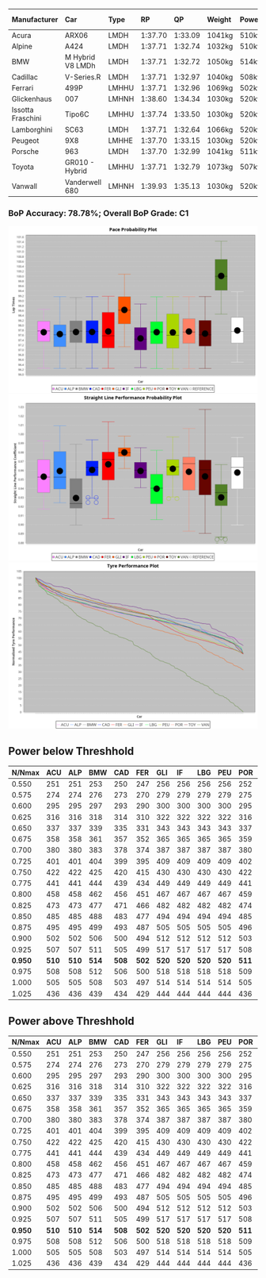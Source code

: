 |Manufacturer|Car|Type|RP|QP|Weight|Power¹|Threshhold|PINC|Power²|E/Stint|AVG Vmax|FDS|RDLC|L/Stint|BOP-Grade|ModelAccuracy|ModelPoints|Match%|
|:-|:-|:-|:-|:-|:-|:-|:-|:-|:-|:-|:-|:-|:-|:-|:-|:-|:-|:-|
|Acura|ARX06|LMDH|1:37.70|1:33.09|1041kg|510kw|210.0kph|0%|510kw|904MJ|315.07kph|-|1.02|29|-C2|100.00%|995|72.56%|
|Alpine|A424|LMDH|1:37.71|1:32.74|1032kg|510kw|210.0kph|0%|510kw|900MJ|316.45kph|-|1.03|29|~A1|81.46%|523|96.69%|
|BMW|M Hybrid V8 LMDh|LMDH|1:37.71|1:32.72|1050kg|514kw|210.0kph|0%|514kw|898MJ|311.12kph|-|1.02|29|-B1|98.60%|1690|86.71%|
|Cadillac|V-Series.R|LMDH|1:37.71|1:32.97|1040kg|508kw|210.0kph|0%|508kw|882MJ|315.37kph|-|1.02|29|-B1|98.38%|1765|87.93%|
|Ferrari|499P|LMHHU|1:37.71|1:32.96|1069kg|502kw|210.0kph|0%|502kw|885MJ|315.64kph|190kph|1.02|29|-A2|92.24%|2247|91.26%|
|Glickenhaus|007|LMHNH|1:38.60|1:34.34|1030kg|520kw|210.0kph|0%|520kw|913MJ|320.65kph|-|0.96|29|+E2|96.18%|554|53.26%|
|Issotta Fraschini|Tipo6C|LMHHU|1:37.74|1:33.50|1030kg|520kw|210.0kph|0%|520kw|917MJ|317.30kph|150kph|1.08|29|+A2|66.67%|96|92.71%|
|Lamborghini|SC63|LMDH|1:37.71|1:32.64|1066kg|520kw|210.0kph|0%|520kw|902MJ|312.70kph|-|1.02|29|-B1|96.77%|419|88.24%|
|Peugeot|9X8|LMHHE|1:37.70|1:33.15|1030kg|520kw|210.0kph|0%|520kw|910MJ|317.14kph|100kph|1.04|29|-A2|87.65%|1795|92.58%|
|Porsche|963|LMDH|1:37.70|1:32.99|1041kg|511kw|210.0kph|0%|511kw|894MJ|316.05kph|-|1.02|29|-B1|96.81%|5438|88.28%|
|Toyota|GR010 - Hybrid|LMHHU|1:37.71|1:32.79|1073kg|507kw|210.0kph|0%|507kw|900MJ|313.70kph|190kph|1.02|29|-A2|86.04%|1751|94.20%|
|Vanwall|Vanderwell 680|LMHNH|1:39.93|1:35.13|1030kg|520kw|210.0kph|0%|520kw|908MJ|311.55kph|-|1.02|29|+Ω1|91.42%|501|0.89%|

### BoP Accuracy: 78.78%; Overall BoP Grade: C1
![PACECHART](./IMG/AUTO.png)
![STRAIGHTLINEPERFORMANCECHART](./IMG/AUTO_sp.png)
![TYREPERFORMANCECHART](./IMG/AUTO_tw.png)

## Power below Threshhold
|N/Nmax|ACU|ALP|BMW|CAD|FER|GLI|IF|LBG|PEU|POR|TOY|VAN|
|:-|:-|:-|:-|:-|:-|:-|:-|:-|:-|:-|:-|:-|
|0.550|251|251|253|250|247|256|256|256|256|252|250|256|
|0.575|274|274|276|273|270|279|279|279|279|275|273|279|
|0.600|295|295|297|293|290|300|300|300|300|295|293|300|
|0.625|316|316|318|314|310|322|322|322|322|316|314|322|
|0.650|337|337|339|335|331|343|343|343|343|337|335|343|
|0.675|358|358|361|357|352|365|365|365|365|359|356|365|
|0.700|380|380|383|378|374|387|387|387|387|380|377|387|
|0.725|401|401|404|399|395|409|409|409|409|402|399|409|
|0.750|422|422|425|420|415|430|430|430|430|422|419|430|
|0.775|441|441|444|439|434|449|449|449|449|441|438|449|
|0.800|458|458|462|456|451|467|467|467|467|459|455|467|
|0.825|473|473|477|471|466|482|482|482|482|474|470|482|
|0.850|485|485|488|483|477|494|494|494|494|485|482|494|
|0.875|495|495|499|493|487|505|505|505|505|496|492|505|
|0.900|502|502|506|500|494|512|512|512|512|503|499|512|
|0.925|507|507|511|505|499|517|517|517|517|508|504|517|
|**0.950**|**510**|**510**|**514**|**508**|**502**|**520**|**520**|**520**|**520**|**511**|**507**|**520**|
|0.975|508|508|512|506|500|518|518|518|518|509|505|518|
|1.000|505|505|508|503|497|514|514|514|514|505|502|514|
|1.025|436|436|439|434|429|444|444|444|444|436|433|444|

## Power above Threshhold
|N/Nmax|ACU|ALP|BMW|CAD|FER|GLI|IF|LBG|PEU|POR|TOY|VAN|
|:-|:-|:-|:-|:-|:-|:-|:-|:-|:-|:-|:-|:-|
|0.550|251|251|253|250|247|256|256|256|256|252|250|256|
|0.575|274|274|276|273|270|279|279|279|279|275|273|279|
|0.600|295|295|297|293|290|300|300|300|300|295|293|300|
|0.625|316|316|318|314|310|322|322|322|322|316|314|322|
|0.650|337|337|339|335|331|343|343|343|343|337|335|343|
|0.675|358|358|361|357|352|365|365|365|365|359|356|365|
|0.700|380|380|383|378|374|387|387|387|387|380|377|387|
|0.725|401|401|404|399|395|409|409|409|409|402|399|409|
|0.750|422|422|425|420|415|430|430|430|430|422|419|430|
|0.775|441|441|444|439|434|449|449|449|449|441|438|449|
|0.800|458|458|462|456|451|467|467|467|467|459|455|467|
|0.825|473|473|477|471|466|482|482|482|482|474|470|482|
|0.850|485|485|488|483|477|494|494|494|494|485|482|494|
|0.875|495|495|499|493|487|505|505|505|505|496|492|505|
|0.900|502|502|506|500|494|512|512|512|512|503|499|512|
|0.925|507|507|511|505|499|517|517|517|517|508|504|517|
|**0.950**|**510**|**510**|**514**|**508**|**502**|**520**|**520**|**520**|**520**|**511**|**507**|**520**|
|0.975|508|508|512|506|500|518|518|518|518|509|505|518|
|1.000|505|505|508|503|497|514|514|514|514|505|502|514|
|1.025|436|436|439|434|429|444|444|444|444|436|433|444|
